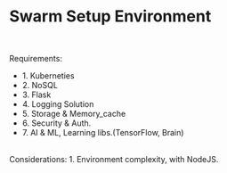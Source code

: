 <h1>Swarm Setup Environment</h1>
<br>
<p>
Requirements:
<ul>
    <li>1. Kuberneties <!-- Container for Swarm Agents --></li>
    <li>2. NoSQL    <!-- File & Data Storage for quick access --></li>
    <li>3. Flask    <!-- For Python to be effective as a web-app. --></li>
    <li>4. Logging Solution</li>
    <li>5. Storage & Memory_cache</li>
    <li>6. Security & Auth.</li>
    <li>7. AI & ML, Learning libs.(TensorFlow, Brain)</li>
</ul>
</p>
<br>
Considerations:
    1. Environment complexity, with NodeJS. <!-- Python to the resque -->
